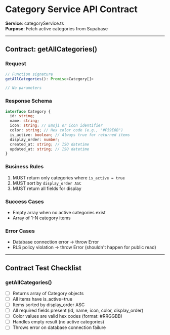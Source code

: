 # Category Service API Contract

**Service**: categoryService.ts  
**Purpose**: Fetch active categories from Supabase

---

## Contract: getAllCategories()

### Request

```typescript
// Function signature
getAllCategories(): Promise<Category[]>

// No parameters
```

### Response Schema

```typescript
interface Category {
  id: string;
  name: string;
  icon: string; // Emoji or icon identifier
  color: string; // Hex color code (e.g., "#F59E0B")
  is_active: boolean; // Always true for returned items
  display_order: number;
  created_at: string; // ISO datetime
  updated_at: string; // ISO datetime
}
```

### Business Rules

1. MUST return only categories where `is_active = true`
2. MUST sort by `display_order ASC`
3. MUST return all fields for display

### Success Cases

- Empty array when no active categories exist
- Array of 1-N category items

### Error Cases

- Database connection error → throw Error
- RLS policy violation → throw Error (shouldn't happen for public read)

---

## Contract Test Checklist

### getAllCategories()

- [ ] Returns array of Category objects
- [ ] All items have is_active=true
- [ ] Items sorted by display_order ASC
- [ ] All required fields present (id, name, icon, color, display_order)
- [ ] Color values are valid hex codes (format: #RRGGBB)
- [ ] Handles empty result (no active categories)
- [ ] Throws error on database connection failure
